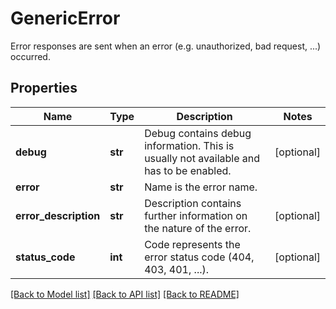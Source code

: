 # GenericError

Error responses are sent when an error (e.g. unauthorized, bad request, ...) occurred.
## Properties
Name | Type | Description | Notes
------------ | ------------- | ------------- | -------------
**debug** | **str** | Debug contains debug information. This is usually not available and has to be enabled. | [optional] 
**error** | **str** | Name is the error name. | 
**error_description** | **str** | Description contains further information on the nature of the error. | [optional] 
**status_code** | **int** | Code represents the error status code (404, 403, 401, ...). | [optional] 

[[Back to Model list]](../README.md#documentation-for-models) [[Back to API list]](../README.md#documentation-for-api-endpoints) [[Back to README]](../README.md)


